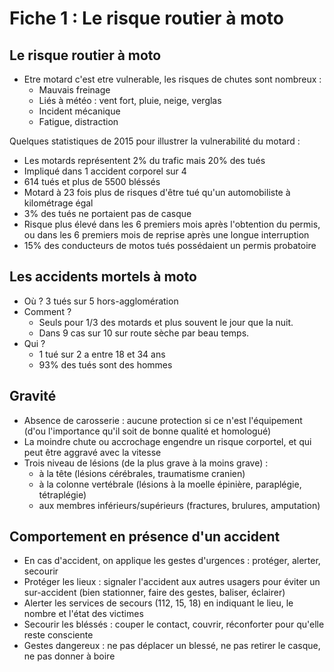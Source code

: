 # Fiche 1 : Le risque routier à moto

## Le risque routier à moto

-  Etre motard c'est etre vulnerable, les risques de chutes sont nombreux :
    * Mauvais freinage
    * Liés à météo : vent fort, pluie, neige, verglas
    * Incident mécanique
    * Fatigue, distraction

Quelques statistiques de 2015 pour illustrer la vulnerabilité du motard :
- Les motards représentent 2% du trafic mais 20% des tués
- Impliqué dans 1 accident corporel sur 4
- 614 tués et plus de 5500 bléssés
- Motard à 23 fois plus de risques d'être tué qu'un automobiliste à kilométrage égal
- 3% des tués ne portaient pas de casque
- Risque plus élevé dans les 6 premiers mois après l'obtention du permis, ou dans les 6 premiers mois de reprise après une longue interruption
- 15% des conducteurs de motos tués possédaient un permis probatoire


## Les accidents mortels à moto

- Où ? 3 tués sur 5 hors-agglomération
- Comment ?
    - Seuls pour 1/3 des motards et plus souvent le jour que la nuit.
    - Dans 9 cas sur 10 sur route sèche par beau temps.
- Qui ?
    - 1 tué sur 2 a entre 18 et 34 ans
    - 93% des tués sont des hommes

## Gravité

- Absence de carosserie : aucune protection si ce n'est l'équipement (d'ou l'importance qu'il soit de bonne qualité et homologué)
- La moindre chute ou accrochage engendre un risque corportel, et qui peut être aggravé avec la vitesse
- Trois niveau de lésions (de la plus grave à la moins grave) :
    - à la tête (lésions cérébrales, traumatisme cranien)
    - à la colonne vertébrale (lésions à la moelle épinière, paraplégie, tétraplégie)
    - aux membres inférieurs/supérieurs (fractures, brulures, amputation)


## Comportement en présence d'un accident

- En cas d'accident, on applique les gestes d'urgences : protéger, alerter, secourir
- Protéger les lieux : signaler l'accident aux autres usagers pour éviter un sur-accident (bien stationner, faire des gestes, baliser, éclairer)
- Alerter les services de secours (112, 15, 18) en indiquant le lieu, le nombre et l'état des victimes
- Secourir les bléssés : couper le contact, couvrir, réconforter pour qu'elle reste consciente
- Gestes dangereux : ne pas déplacer un blessé, ne pas retirer le casque, ne pas donner à boire